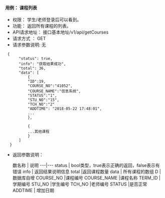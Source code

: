 #### 用例： 课程列表
- 权限： 学生/老师登录后可以看到。
- 功能： 返回所有课程的列表。
- API请求地址： 接口基本地址/v1/api/getCourses
- 请求方式 ： GET
- 请求参数说明: 无
```
 {
      "status": true,
      "info": "获取结果成功",
      "total": 36,
      "data": [
          {
          "ID":19,
          "COURSE_NO":"41052",
          "COURSE_NAME":"信息系统",
          "STATUS":"1",
          "STU_NO":"15",
          "TCH_NO":"2"
          "ADDTIME": "2018-05-22 17:48:01",
          ...
          },
          
          {
          ...其他课程
          }
      ]
  }

```
- 返回参数说明：

	数名称	| 说明
---|---
status | bool类型，true表示正确的返回，false表示有错误
info | 返回结果说明信息
total |返回课程数量
data | 所有课程的数组
	D | 	数据库自增
COURSE_NO |课程编号
COURSE_NAME |课程名称
TERM_ID |学期编号
STU_NO |学生编号
TCH_NO |老师编号
STATUS |是否正常
ADDTIME | 增加日期


